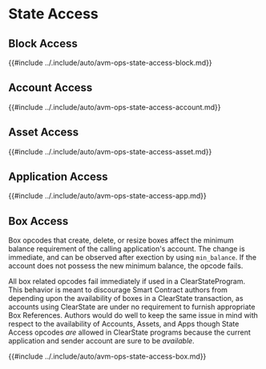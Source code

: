 # State Access

## Block Access

{{#include ../.include/auto/avm-ops-state-access-block.md}}

## Account Access

{{#include ../.include/auto/avm-ops-state-access-account.md}}

## Asset Access

{{#include ../.include/auto/avm-ops-state-access-asset.md}}

## Application Access

{{#include ../.include/auto/avm-ops-state-access-app.md}}

## Box Access

Box opcodes that create, delete, or resize boxes affect the minimum
balance requirement of the calling application's account.  The change
is immediate, and can be observed after exection by using
`min_balance`.  If the account does not possess the new minimum
balance, the opcode fails.

All box related opcodes fail immediately if used in a
ClearStateProgram. This behavior is meant to discourage Smart Contract
authors from depending upon the availability of boxes in a ClearState
transaction, as accounts using ClearState are under no requirement to
furnish appropriate Box References.  Authors would do well to keep the
same issue in mind with respect to the availability of Accounts,
Assets, and Apps though State Access opcodes _are_ allowed in
ClearState programs because the current application and sender account
are sure to be _available_.

{{#include ../.include/auto/avm-ops-state-access-box.md}}